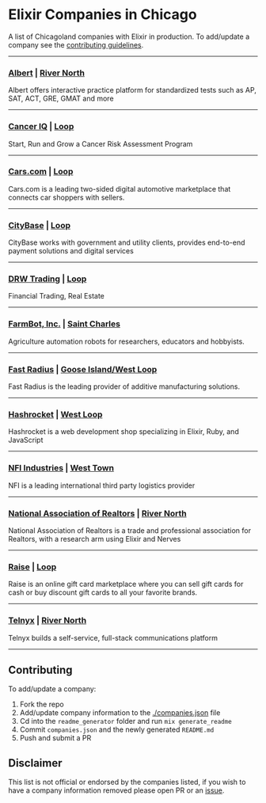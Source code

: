 # Elixir Companies in Chicago
A list of Chicagoland companies with Elixir in production. To add/update a company
see the [contributing guidelines](#contributing).

---


### [Albert](https://www.albert.io/) | [River North](https://duckduckgo.com/?q=11%20E%20Illinois%20St,%20Ste%20501%20Chicago,%20IL%2060611&ia=maps&iaxm=maps)
Albert offers interactive practice platform for standardized tests such as AP, SAT, ACT, GRE, GMAT and more

---

### [Cancer IQ](https://www.canceriq.com/) | [Loop](https://duckduckgo.com/?q=541%20N.%20Fairbanks%20Ct.%20Suite%202200,%20Chicago,%20IL%2060622&ia=maps&iaxm=maps)
Start, Run and Grow a Cancer Risk Assessment Program

---

### [Cars.com](https://www.cars.com/) | [Loop](https://duckduckgo.com/?q=300%20S.%20Riverside%20Plaza%20Suite%201000,%20Chicago,%20IL%2060606&ia=maps&iaxm=maps)
Cars.com is a leading two-sided digital automotive marketplace that connects car shoppers with sellers.

---

### [CityBase](https://thecitybase.com/) | [Loop](https://duckduckgo.com/?q=30%20North%20LaSalle%20Street,%20Chicago,%20IL%2060602&ia=maps&iaxm=maps)
CityBase works with government and utility clients, provides end-to-end payment solutions and digital services

---

### [DRW Trading](https://drw.com/) | [Loop](https://duckduckgo.com/?q=540%20West%20Madison%20Street%20Suite%202500,%20Chicago,%20IL%2060661&ia=maps&iaxm=maps)
Financial Trading, Real Estate

---

### [FarmBot, Inc.](https://www.farm.bot) | [Saint Charles](https://duckduckgo.com/?q=15%20S.%202nd%20St.%20Saint%20Charles,%20IL%2060174&ia=maps&iaxm=maps)
Agriculture automation robots for researchers, educators and hobbyists.

---

### [Fast Radius](https://www.fastradius.com/) | [Goose Island/West Loop](https://duckduckgo.com/?q=1415%20N%20Cherry%20Ave,%20Chicago,%20IL%2060642&ia=maps&iaxm=maps)
Fast Radius is the leading provider of additive manufacturing solutions.

---

### [Hashrocket](https://hashrocket.com/elixir) | [West Loop](https://duckduckgo.com/?q=661%20W%20Lake%20St.%20Suite%203NE,%20Chicago,%20IL%2060661&ia=maps&iaxm=maps)
Hashrocket is a web development shop specializing in Elixir, Ruby, and JavaScript

---

### [NFI Industries](https://nfiindustries.com/) | [West Town](https://duckduckgo.com/?q=740%20North%20Ogden%20Avenue,%20Chicago,%20IL%2060642&ia=maps&iaxm=maps)
NFI is a leading international third party logistics provider

---

### [National Association of Realtors](https://www.nar.realtor/) | [River North](https://duckduckgo.com/?q=430%20N.%20Michigan%20Ave,%20Chicago,%20IL%2060611-4087&ia=maps&iaxm=maps)
National Association of Realtors is a trade and professional association for Realtors, with a research arm using Elixir and Nerves

---

### [Raise](https://www.raise.com/) | [Loop](https://duckduckgo.com/?q=11%20E%20Madison%20St,%20Chicago,%20IL%2060602&ia=maps&iaxm=maps)
Raise is an online gift card marketplace where you can sell gift cards for cash or buy discount gift cards to all your favorite brands.

---

### [Telnyx](https://telnyx.com) | [River North](https://duckduckgo.com/?q=311%20W%20Superior%20St%20#504,%20Chicago,%20IL%2060654&ia=maps&iaxm=maps)
Telnyx builds a self-service, full-stack communications platform

---



## Contributing

To add/update a company:
1. Fork the repo
2. Add/update company information to the [./companies.json](companies.json) file
3. Cd into the `readme_generator` folder and run `mix generate_readme`
4. Commit `companies.json` and the newly generated `README.md`
5. Push and submit a PR

## Disclaimer

This list is not official or endorsed by the companies listed, if you wish to
have a company information removed please open PR or an
[issue](https://github.com/ChicagoElixir/elixir-companies-in-chicago/issues).
